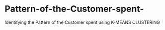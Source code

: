 # Pattern-of-the-Customer-spent-
Identifying the Pattern of the Customer spent using K-MEANS CLUSTERING
